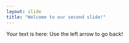 ```yaml
---
layout: slide
title: "Welcome to our second slide!"
---
```

Your text is here:
Use the left arrow to go back!
